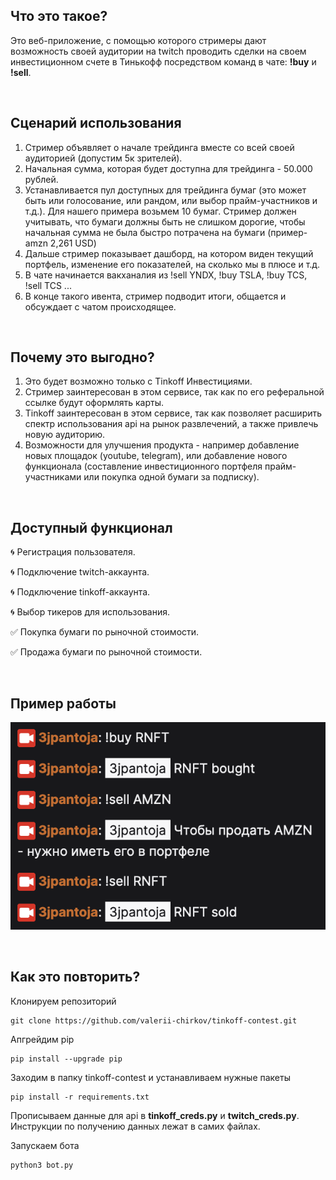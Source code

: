 ## Что это такое?

Это веб-приложение, с помощью которого стримеры дают возможность своей аудитории на twitch проводить сделки на своем инвестиционном счете в Тинькофф посредством команд в чате: <b>!buy</b> и <b>!sell</b>.

<br/>

## Сценарий использования

1. Стример объявляет о начале трейдинга вместе со всей своей аудиторией (допустим 5к зрителей).
2. Начальная сумма, которая будет доступна для трейдинга - 50.000 рублей.
3. Устанавливается пул доступных для трейдинга бумаг (это может быть или голосование, или рандом, или выбор прайм-участников и т.д.). Для нашего примера возьмем 10 бумаг. Стример должен учитывать, что бумаги должны быть не слишком дорогие, чтобы начальная сумма не была быстро потрачена на бумаги (пример-amzn 2,261 USD)
4. Дальше стример показывает дашборд, на котором виден текущий портфель, изменение его показателей, на сколько мы в плюсе и т.д. 
5. В чате начинается вакханалия из !sell YNDX, !buy TSLA, !buy TCS, !sell TCS ...
6. В конце такого ивента, стример подводит итоги, общается и обсуждает с чатом происходящее.

<br/>

## Почему это выгодно?

1. Это будет возможно только с Tinkoff Инвестициями.
2. Стример заинтересован в этом сервисе, так как по его реферальной ссылке будут оформлять карты.
3. Tinkoff заинтересован в этом сервисе, так как позволяет расширить спектр использования api на рынок развлечений, а также привлечь новую аудиторию.
4. Возможности для улучшения продукта - например добавление новых площадок (youtube, telegram), или добавление нового функционала (составление инвестиционного портфеля прайм-участниками или покупка одной бумаги за подписку).

<br/>

## Доступный функционал

🌀 Регистрация пользователя.

🌀 Подключение twitch-аккаунта.

🌀 Подключение tinkoff-аккаунта.

🌀 Выбор тикеров для использования.

✅ Покупка бумаги по рыночной стоимости.

✅ Продажа бумаги по рыночной стоимости.

<br/>

## Пример работы
![twitch_chat](twitch_chat.png)

<br/>

## Как это повторить?

Клонируем репозиторий

```
git clone https://github.com/valerii-chirkov/tinkoff-contest.git
```

Апгрейдим pip
```
pip install --upgrade pip
```

Заходим в папку tinkoff-contest и устанавливаем нужные пакеты

```
pip install -r requirements.txt
```

Прописываем данные для api в <b>tinkoff_creds.py</b> и  <b>twitch_creds.py</b>. Инструкции по получению данных лежат в самих файлах.

Запускаем бота
```
python3 bot.py
```